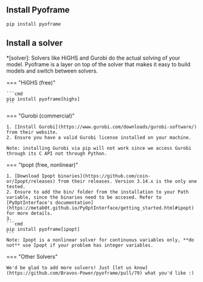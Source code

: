## Install Pyoframe

```cmd
pip install pyoframe
```

## Install a solver

*[solver]: Solvers like HiGHS and Gurobi do the actual solving of your model. Pyoframe is a layer on top of the solver that makes it easy to build models and switch between solvers.

=== "HiGHS (free)"

    ```cmd
    pip install pyoframe[highs]
    ```

=== "Gurobi (commercial)"

    1. [Install Gurobi](https://www.gurobi.com/downloads/gurobi-software/) from their website.
    2. Ensure you have a valid Gurobi license installed on your machine.

    Note: installing Gurobi via pip will not work since we access Gurobi through its C API not through Python.

=== "Ipopt (free, nonlinear)"

    1. [Download Ipopt binaries](https://github.com/coin-or/Ipopt/releases) from their releases. Version 3.14.x is the only one tested.
    2. Ensure to add the bin/ folder from the installation to your Path variable, since the binaries need to be accesed. Refer to [PyOptInterface's documentation](https://metab0t.github.io/PyOptInterface/getting_started.html#ipopt) for more details.
    3. 
    ```cmd
    pip install pyoframe[ipopt]
    ```
    Note: Ipopt is a nonlinear solver for continuous variables only, **do not** use Ipopt if your problem has integer variables. 

=== "Other Solvers"

    We'd be glad to add more solvers! Just [let us know](https://github.com/Bravos-Power/pyoframe/pull/79) what you'd like :)
